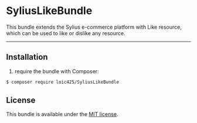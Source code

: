 # SyliusLikeBundle

This bundle extends the Sylius e-commerce platform with Like resource, which can be used to
like or dislike any resource.

---

## Installation

  1. require the bundle with Composer:

  ```bash
  $ composer require loic425/SyliusLikeBundle
  ```

## License

This bundle is available under the [MIT license](LICENSE).
